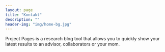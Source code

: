 ```yaml
---
layout: page
title: "Kontakt"
description: ""
header-img: "img/home-bg.jpg"
---
```


Project Pages is a research blog tool that allows you to quickly show your latest results to an advisor, collaborators or your mom.
	
